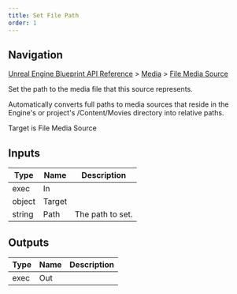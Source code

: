 ```yaml
---
title: Set File Path
order: 1
---
```

## Navigation

[Unreal Engine Blueprint API Reference](https://dev.epicgames.com/documentation/en-us/unreal-engine/BlueprintAPI) > [Media](https://dev.epicgames.com/documentation/en-us/unreal-engine/BlueprintAPI/Media) > [File Media Source](https://dev.epicgames.com/documentation/en-us/unreal-engine/BlueprintAPI/Media/FileMediaSource)

Set the path to the media file that this source represents.

Automatically converts full paths to media sources that reside in the
Engine's or project's /Content/Movies directory into relative paths.

Target is File Media Source

## Inputs

| Type | Name | Description |
| --- | --- | --- |
| exec | In |  |
| object | Target |  |
| string | Path | The path to set. |

## Outputs

| Type | Name | Description |
| --- | --- | --- |
| exec | Out |  |
